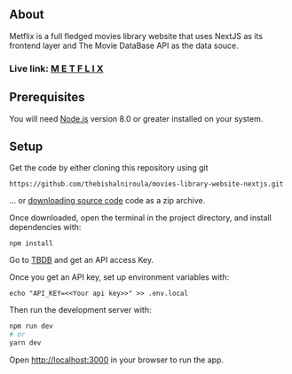 ## About

Metflix is a full fledged movies library website that uses NextJS as its frontend layer and The Movie DataBase API as the data souce.

### Live link: [M E T F L I X](https://metflix-one.vercel.app)
## Prerequisites

You will need [Node.js](https://nodejs.org) version 8.0 or greater installed on your system.

## Setup

Get the code by either cloning this repository using git

```
https://github.com/thebishalniroula/movies-library-website-nextjs.git
```

... or [downloading source code](https://github.com/thebishalniroula/movies-library-website-nextjs/archive/refs/heads/main.zip) code as a zip archive.

Once downloaded, open the terminal in the project directory, and install dependencies with:

```
npm install
```

Go to [TBDB](https://www.themoviedb.org/) and get an API access Key.

Once you get an API key, set up environment variables with:

```
echo "API_KEY=<<Your api key>>" >> .env.local
```

Then run the development server with:

```bash
npm run dev
# or
yarn dev
```

Open [http://localhost:3000](http://localhost:3000) in your browser to run the app.
